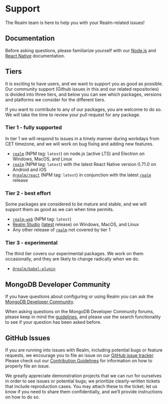 # Support

The Realm team is here to help you with your Realm-related issues!

## Documentation

Before asking questions, please familiarize yourself with our [Node.js](https://www.mongodb.com/docs/realm/sdk/node/) and [React Native](https://www.mongodb.com/docs/realm/sdk/react-native/) documentation.

## Tiers

It is exciting to have users, and we want to support you as good as possible. Our community support (Github issues in this and our related repositories) is divided into three tiers, and below you can see which packages, versions and platforms we consider for the different tiers.

If you want to contribute to any of our packages, you are welcome to do so. We will take the time to review your pull request for any package.

### Tier 1 - fully supported

In tier 1 we will respond to issues in a timely manner during workdays from CET timezone, and we will work on bug fixing and adding new features.

* [`realm`](https://www.npmjs.com/package/realm) (NPM tag: `latest`) on node.js (active LTS) and Electron on Windows, MacOS, and Linux
* [`realm`](https://www.npmjs.com/package/realm) (NPM tag: `latest`) with the latest React Native version 0.71.0 on Android and iOS
* [`@realm/react`](https://www.npmjs.com/package/@realm/react) (NPM tag: `latest`) in conjunction with the latest [`realm`](https://www.npmjs.com/package/realm) release

### Tier 2 - best effort

Some packages are considered to be mature and stable, and we will support them as good as we can when time permits.

* [`realm-web`](https://www.npmjs.com/package/realm-web) (NPM tag: `latest`)
* [Realm Studio](https://github.com/realm/realm-studio) ([latest](https://github.com/realm/realm-studio/releases/latest) release) on Windows, MacOS, and Linux
* Any other release of [`realm`](https://www.npmjs.com/package/realm) not covered by tier 1

### Tier 3 - experimental

The third tier covers our experimental packages. We work on them occasionally, and they are likely to change radically when we do.

* [`@realm/babel-plugin`](https://www.npmjs.com/package/@realm/babel-plugin)

## MongoDB Developer Community

If you have questions about configuring or using Realm you can ask the [MongoDB Developer Community](https://www.mongodb.com/community/forums/).

When asking questions on the MongoDB Developer Community forums, please keep in mind the [guidelines](https://www.mongodb.com/community/forums/guidelines), and please use the search functionality to see if your question has been asked before.

## GitHub Issues

If you are running into issues with Realm, including potential bugs or feature requests, we encourage you to file an issue on our [GitHub issue tracker](https://github.com/realm/realm-js/issues). Please check out our [Contribution Guidelines](CONTRIBUTING.md) for information on how to properly file an issue.

We greatly appreciate demonstration projects that we can run for ourselves in order to see issues or potential bugs; we prioritize clearly-written tickets that include reproduction cases. You may attach these to the ticket; let us know if you need to share them confidentially, and we’ll provide instructions on how to do so. 
